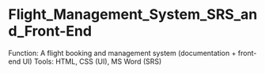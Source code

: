 # Flight_Management_System_SRS_and_Front-End
Function: A flight booking and management system (documentation + front-end UI) Tools: HTML, CSS (UI), MS Word (SRS)
